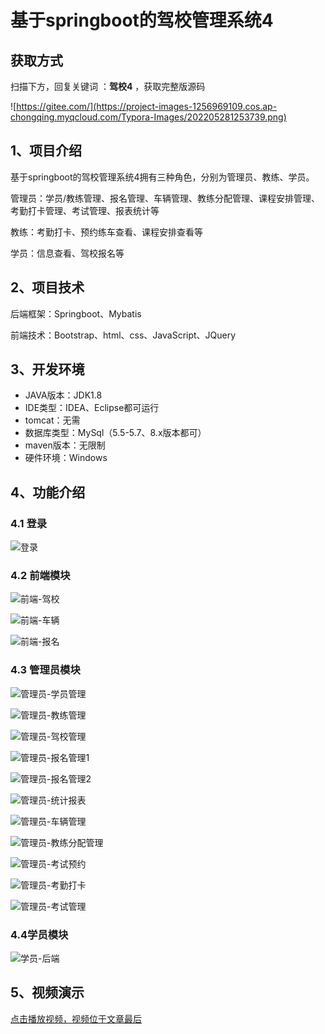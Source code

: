# 基于springboot的驾校管理系统4

## 获取方式

扫描下方，回复关键词  ：**驾校4** ，获取完整版源码

![https://gitee.com/](https://project-images-1256969109.cos.ap-chongqing.myqcloud.com/Typora-Images/202205281253739.png)

## 1、项目介绍

基于springboot的驾校管理系统4拥有三种角色，分别为管理员、教练、学员。

管理员：学员/教练管理、报名管理、车辆管理、教练分配管理、课程安排管理、考勤打卡管理、考试管理、报表统计等

教练：考勤打卡、预约练车查看、课程安排查看等

学员：信息查看、驾校报名等


## 2、项目技术

后端框架：Springboot、Mybatis

前端技术：Bootstrap、html、css、JavaScript、JQuery

## 3、开发环境

- JAVA版本：JDK1.8
- IDE类型：IDEA、Eclipse都可运行
- tomcat：无需
- 数据库类型：MySql（5.5-5.7、8.x版本都可） 
- maven版本：无限制
- 硬件环境：Windows


## 4、功能介绍

### 4.1 登录

![登录](https://project-images-1256969109.cos.ap-chongqing.myqcloud.com/%20Typora-Images/202309191733949.jpg)

### 4.2 前端模块

![前端-驾校](https://project-images-1256969109.cos.ap-chongqing.myqcloud.com/%20Typora-Images/202309191734453.jpg)

![前端-车辆](https://project-images-1256969109.cos.ap-chongqing.myqcloud.com/%20Typora-Images/202309191734451.jpg)

![前端-报名](https://project-images-1256969109.cos.ap-chongqing.myqcloud.com/%20Typora-Images/202309191734340.jpg)

### 4.3 管理员模块

![管理员-学员管理](https://project-images-1256969109.cos.ap-chongqing.myqcloud.com/%20Typora-Images/202309191734350.jpg)

![管理员-教练管理](https://project-images-1256969109.cos.ap-chongqing.myqcloud.com/%20Typora-Images/202309191734019.jpg)

![管理员-驾校管理](https://project-images-1256969109.cos.ap-chongqing.myqcloud.com/%20Typora-Images/202309191734337.jpg)

![管理员-报名管理1](https://project-images-1256969109.cos.ap-chongqing.myqcloud.com/%20Typora-Images/202309191734479.jpg)

![管理员-报名管理2](https://project-images-1256969109.cos.ap-chongqing.myqcloud.com/%20Typora-Images/202309191734893.jpg)

![管理员-统计报表](https://project-images-1256969109.cos.ap-chongqing.myqcloud.com/%20Typora-Images/202309191734238.jpg)

![管理员-车辆管理](https://project-images-1256969109.cos.ap-chongqing.myqcloud.com/%20Typora-Images/202309191734435.jpg)

![管理员-教练分配管理](https://project-images-1256969109.cos.ap-chongqing.myqcloud.com/%20Typora-Images/202309191734583.jpg)

![管理员-考试预约](https://project-images-1256969109.cos.ap-chongqing.myqcloud.com/%20Typora-Images/202309191734508.jpg)

![管理员-考勤打卡](https://project-images-1256969109.cos.ap-chongqing.myqcloud.com/%20Typora-Images/202309191734489.jpg)

![管理员-考试管理](https://project-images-1256969109.cos.ap-chongqing.myqcloud.com/%20Typora-Images/202309191734730.jpg)

### 4.4学员模块

![学员-后端](https://project-images-1256969109.cos.ap-chongqing.myqcloud.com/%20Typora-Images/202309191735834.jpg)

## 5、视频演示

[点击播放视频，视频位于文章最后](输入链接)



